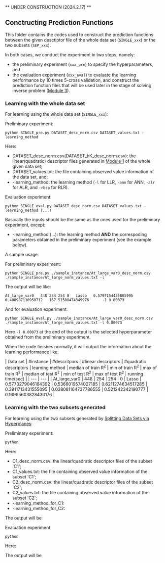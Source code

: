 ** UNDER CONSTRUCTION (2024.2.17) **

## Conctructing Prediction Functions

This folder contains the codes used to construct the prediction functions between the given desctiptor file of the whole data set (`SINGLE_xxx`) or the two subsets (`SEP_xxx`).

In both cases, we conduct the experiment in two steps, namely:
- the preliminary experiment (`xxx_pre`) to specify the hyperparameters, and
- the evaluation experiment (`xxx_eval`) to evaluate the learning performance by 10 times 5-cross validation, and construct the prediction function files that will be used later in the stage of solving inverse problem ([Module 3](HPS/Module_3)).

### Learning with the whole data set

For learning using the whole data set (`SINGLE_xxx`):

Preliminary experiment:

```
python SINGLE_pre.py DATASET_desc_norm.csv DATASET_values.txt -learning_method
```

Here:
- DATASET_desc_norm.csv(DATASET_hK_desc_norm.csv): the linear(quadratic) descriptor files generated in [Module 1](/HPS/Module_1) of the whole given data set;
- DATASET_values.txt: the file containing observed value information of the data set, and;
- -learning_method: the learning method (`-l` for LLR, `-ann` for ANN, `-alr` for ALR, and `-rbsp` for RLR).

Evaluation experiment:

```
python SINGLE_eval.py DATASET_desc_norm.csv DATASET_values.txt -learning_method (...)
```

Basically the inputs should be the same as the ones used for the preliminary experiment, except:
- -learning_method (...): the learning method **AND** the correspoding parameters obtained in the preliminary experiment (see the example below).

A sample usage:

For preliminary experiment:

```
python SINGLE_pre.py ./sample_instance/At_large_var0_desc_norm.csv ./sample_instance/At_large_norm_values.txt -l
```

The output will be like:

```
At_large_var0	448	254	254	0	Lasso	0.5797154425805995	0.408987110958712	167.51508474349976		-l 0.00073
```

And for evaluation experiment:

```
python SINGLE_eval.py ./sample_instance/At_large_var0_desc_norm.csv ./sample_instance/At_large_norm_values.txt -l 0.00073
```

Here `-l 0.00073` at the end of the output is the selected hyperparameter obtained from the preliminary experiment.

When the code finishes normally, it will output the information about the learning performance like:

| Data set | \#instance | \#descritpors | \#linear descriptors | \#quadratic descriptors | learning method | median of train R<sup>2</sup> | min of train R<sup>2</sup> | max of train R<sup>2</sup> | median of test R<sup>2</sup> | min of test R<sup>2</sup> | max of test R<sup>2</sup> | running time(sec) |
| --- | --- |
| At_large_var0 | 448 | 254 | 254 | 0 | Lasso | 0.5773279046164392 | 0.5366019574027185 | 0.6211274634517285 | 0.3911713431555095 | 0.038081164737786555 | 0.521242342190777 | 0.16965603828430176 |

### Learning with the two subsets generated 

For learning using the two subsets generated by [Splitting Data Sets via Hyperplanes](HPS/Module_2/Splitting_Data_Sets_via_Hyperplane):

Preliminary experiment:

```
python
```

Here:
- C1_desc_norm.csv: the linear/quadratic descriptor files of the subset 'C1';
- C1_values.txt: the file containing observed value information of the subset 'C1';
- C2_desc_norm.csv: the linear/quadratic descriptor files of the subset 'C2';
- C2_values.txt: the file containing observed value information of the subset 'C2';
- -learning_method_for_C1:
- -learning_method_for_C2:

The output will be

Evaluation experiment:

```
python
```

Here:

The output will be






